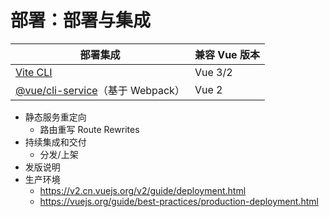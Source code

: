 # 部署：部署与集成

部署集成 | 兼容 Vue 版本
---|---
[Vite CLI](https://vite.dev/guide/cli.html) | Vue 3/2
[@vue/cli-service](https://cli.vuejs.org/zh/guide/cli-service.html)（基于 Webpack） | Vue 2

- 静态服务重定向
  - 路由重写 Route Rewrites
- 持续集成和交付
  - 分发/上架
- 发版说明
- 生产环境
  - https://v2.cn.vuejs.org/v2/guide/deployment.html
  - https://vuejs.org/guide/best-practices/production-deployment.html
